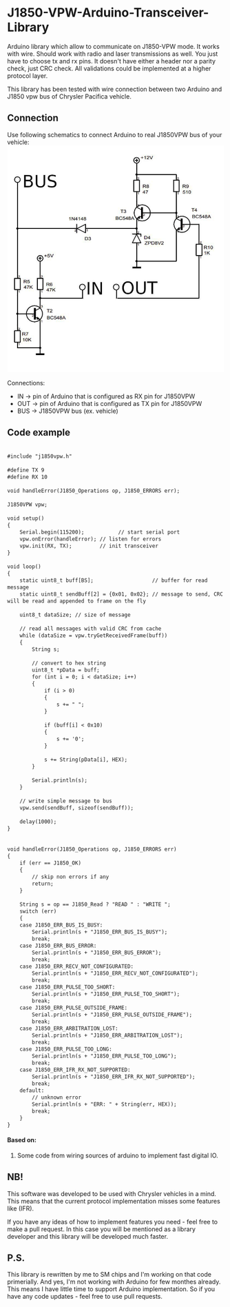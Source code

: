 # J1850-VPW-Arduino-Transceiver-Library
Arduino library which allow to communicate on J1850-VPW mode.
It works with wire. Should work with radio and laser transmissions as well.
You just have to choose tx and rx pins.
It doesn't have either a header nor a parity check, just CRC check. 
All validations could be implemented at a higher protocol layer.

This library has been tested with wire connection between two Arduino and J1850 vpw bus of Chrysler Pacifica vehicle. 

## Connection
Use following schematics to connect Arduino to real J1850VPW bus of your vehicle:
![schematics](img/schematics.jpg)

Connections:
* IN -> pin of Arduino that is configured as RX pin for J1850VPW
* OUT -> pin of Arduino that is configured as TX pin for J1850VPW
* BUS -> J1850VPW bus (ex. vehicle)

## Code example
~~~~

#include "j1850vpw.h"

#define TX 9
#define RX 10

void handleError(J1850_Operations op, J1850_ERRORS err);

J1850VPW vpw;

void setup()
{
    Serial.begin(115200);           // start serial port
    vpw.onError(handleError); // listen for errors
    vpw.init(RX, TX);         // init transceiver
}

void loop()
{
    static uint8_t buff[BS];                   // buffer for read message
    static uint8_t sendBuff[2] = {0x01, 0x02}; // message to send, CRC will be read and appended to frame on the fly

    uint8_t dataSize; // size of message

    // read all messages with valid CRC from cache
    while (dataSize = vpw.tryGetReceivedFrame(buff))
    {
        String s;

        // convert to hex string
        uint8_t *pData = buff;
        for (int i = 0; i < dataSize; i++)
        {
            if (i > 0)
            {
                s += " ";
            }

            if (buff[i] < 0x10)
            {
                s += '0';
            }

            s += String(pData[i], HEX);
        }

        Serial.println(s);
    }

    // write simple message to bus
    vpw.send(sendBuff, sizeof(sendBuff));

    delay(1000);
}


void handleError(J1850_Operations op, J1850_ERRORS err)
{
    if (err == J1850_OK)
    {
        // skip non errors if any
        return;
    }

    String s = op == J1850_Read ? "READ " : "WRITE ";
    switch (err)
    {
    case J1850_ERR_BUS_IS_BUSY:
        Serial.println(s + "J1850_ERR_BUS_IS_BUSY");
        break;
    case J1850_ERR_BUS_ERROR:
        Serial.println(s + "J1850_ERR_BUS_ERROR");
        break;
    case J1850_ERR_RECV_NOT_CONFIGURATED:
        Serial.println(s + "J1850_ERR_RECV_NOT_CONFIGURATED");
        break;
    case J1850_ERR_PULSE_TOO_SHORT:
        Serial.println(s + "J1850_ERR_PULSE_TOO_SHORT");
        break;
    case J1850_ERR_PULSE_OUTSIDE_FRAME:
        Serial.println(s + "J1850_ERR_PULSE_OUTSIDE_FRAME");
        break;
    case J1850_ERR_ARBITRATION_LOST:
        Serial.println(s + "J1850_ERR_ARBITRATION_LOST");
        break;
    case J1850_ERR_PULSE_TOO_LONG:
        Serial.println(s + "J1850_ERR_PULSE_TOO_LONG");
        break;
    case J1850_ERR_IFR_RX_NOT_SUPPORTED:
        Serial.println(s + "J1850_ERR_IFR_RX_NOT_SUPPORTED");
        break;
    default:
        // unknown error
        Serial.println(s + "ERR: " + String(err, HEX));
        break;
    }
}
~~~~

#### Based on:
1. Some code from wiring sources of arduino to implement fast digital IO.

## NB!
This software was developed to be used with Chrysler vehicles in a mind. This means that the current protocol implementation misses some features like (IFR).

If you have any ideas of how to implement features you need - feel free to make a pull request. In this case you will be mentioned as a library developer and this library will be developed much faster.

## P.S.
This library is rewritten by me to SM chips and I'm working on that code primerially. And yes, I'm not working with Arduino for few monthes already.
This means I have little time to support Arduino implementation. So if you have any code updates - feel free to use pull requests.
